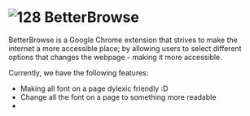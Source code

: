 # ![128](https://user-images.githubusercontent.com/43912805/189496870-af1c2238-8e70-4fee-a923-adb3679859ad.png) BetterBrowse
BetterBrowse is a Google Chrome extension that strives to make the internet a more accessible place; by allowing users to select different options that changes the webpage - making it more accessible.

 Currently, we have the following features:
 - Making all font on a page dylexic friendly :D 
 - Change all the font on a page to something more readable
 - 
